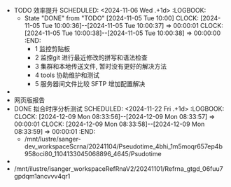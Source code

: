 - TODO 效率提升
  SCHEDULED: <2024-11-06 Wed .+1d>
  :LOGBOOK:
  * State "DONE" from "TODO" [2024-11-05 Tue 10:00]
  CLOCK: [2024-11-05 Tue 10:00:36]--[2024-11-05 Tue 10:00:37] =>  00:00:01
  CLOCK: [2024-11-05 Tue 10:00:38]--[2024-11-05 Tue 10:00:38] =>  00:00:00
  :END:
	- 1 监控剪贴板
	- 2 监控git 进行最近修改的拼写和语法检查
	- 3 集群和本地传送文件, 暂时没有更好的解决方法
	- 4 tools 协助维护和测试
	- 5 服务器间文件比较 SFTP 增加配置解决
-
- 网页版报告
- DONE 拟合时序分析测试
  SCHEDULED: <2024-11-22 Fri .+1d>
  :LOGBOOK:
  CLOCK: [2024-12-09 Mon 08:33:56]--[2024-12-09 Mon 08:33:57] =>  00:00:01
  CLOCK: [2024-12-09 Mon 08:33:58]--[2024-12-09 Mon 08:33:59] =>  00:00:01
  :END:
	- /mnt/lustre/sanger-dev_workspaceScrna/20241104/Pseudotime_4bhi_1m5moqr657ep4b958oci80_1104133045068896_4645/Psudotime
-
- /mnt/ilustre/isanger_workspaceRefRnaV2/20241101/Refrna_gtgd_06fuu7gpdqm1ancvvv4qr1